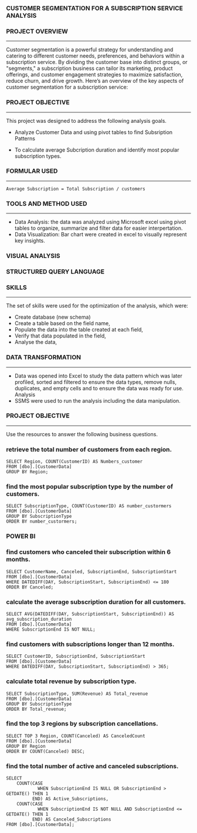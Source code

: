 ### CUSTOMER SEGMENTATION FOR A SUBSCRIPTION SERVICE ANALYSIS

### PROJECT OVERVIEW
---
Customer segmentation is a powerful strategy for understanding and catering to different customer needs, preferences, and behaviors within a subscription service. By dividing the customer base into distinct groups, or "segments," a subscription business can tailor its marketing, product offerings, and customer engagement strategies to maximize satisfaction, reduce churn, and drive growth. Here’s an overview of the key aspects of customer segmentation for a subscription service:


 ### PROJECT OBJECTIVE
---
This project was designed to address the following analysis goals.

-  Analyze Customer Data and using pivot tables to find Subsription Patterns

- To calculate average Subcription duration and identify most popular subscription types.

### FORMULAR USED
---
```
Average Subscription = Total Subscription / customers
```

### TOOLS AND METHOD USED
---
- Data Analysis: the data was analyzed using Microsoft excel using pivot tables to organize, summarize and filter data for easier interpertation.
- Data Visualization: Bar chart were created in excel to visually represent key insights.

### VISUAL ANALYSIS
### 










### STRUCTURED QUERY LANGUAGE

### SKILLS
---
The set of skills were used for the optimization of the analysis, which were:
- Create  database (new schema)
- Create a table based on the field name,
- Populate the data into the table created at each field,
- Verify that data populated in the field,
- Analyse the data,

### DATA TRANSFORMATION
---
- Data was opened into Excel to study the data pattern which was later profiled, sorted and filtered to ensure the data types, remove nulls, duplicates, and empty cells and to ensure the data was ready for use.
Analysis
- SSMS were used to run the analysis including the data manipulation.

### PROJECT OBJECTIVE
---
Use the resources to answer the following business questions.
### retrieve the total number of customers from each region.
```
SELECT Region, COUNT(CustomerID) AS Numbers_customer
FROM [dbo].[CustomerData]
GROUP BY Region;
```

### find the most popular subscription type by the number of customers.

```
SELECT SubscriptionType, COUNT(CustomerID) AS number_custormers 
FROM [dbo].[CustomerData]
GROUP BY SubscriptionType
ORDER BY number_custormers;
```



### POWER BI


### find customers who canceled their subscription within 6 months.
```
SELECT CustomerName, Canceled, SubscriptionEnd, SubscriptionStart
FROM [dbo].[CustomerData]
WHERE DATEDIFF(DAY, SubscriptionStart, SubscriptionEnd) <= 180
ORDER BY Canceled;
```
### calculate the average subscription duration for all customers.
```
SELECT AVG(DATEDIFF(DAY, SubscriptionStart, SubscriptionEnd)) AS avg_subscription_duration
FROM [dbo].[CustomerData]
WHERE SubscriptionEnd IS NOT NULL;
```
### find customers with subscriptions longer than 12 months.
```
SELECT CustomerID, SubscriptionEnd, SubscriptionStart
FROM [dbo].[CustomerData]
WHERE DATEDIFF(DAY, SubscriptionStart, SubscriptionEnd) > 365;
```
### calculate total revenue by subscription type. 
```
SELECT SubscriptionType, SUM(Revenue) AS Total_revenue 
FROM [dbo].[CustomerData]
GROUP BY SubscriptionType
ORDER BY Total_revenue;
```
### find the top 3 regions by subscription cancellations.
```
SELECT TOP 3 Region, COUNT(Canceled) AS CanceledCount
FROM [dbo].[CustomerData]
GROUP BY Region
ORDER BY COUNT(Canceled) DESC;
```
### find the total number of active and canceled subscriptions.
```
SELECT 
    COUNT(CASE 
            WHEN SubscriptionEnd IS NULL OR SubscriptionEnd > GETDATE() THEN 1 
          END) AS Active_Subscriptions,
    COUNT(CASE 
            WHEN SubscriptionEnd IS NOT NULL AND SubscriptionEnd <= GETDATE() THEN 1 
          END) AS Canceled_Subscriptions
FROM [dbo].[CustomerData];
```



